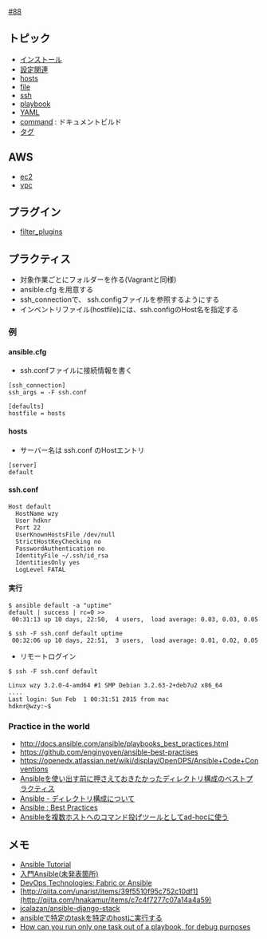 [#88](https://github.com/hdknr/scriptogr.am/issues/88)

## トピック

- [インストール](ansible.install.md)
- [設定関連](ansible.config.md)
- [hosts](ansible.hosts.md)
- [file](ansible.file.md)
- [ssh](ansible.ssh.md)
- [playbook](ansible.playbook.md)
- [YAML](ansible.yaml.md)
- [command](ansible.command.md) : ドキュメントビルド
- [タグ](ansible.tags.md)

## AWS

- [ec2](ansible.ec2.md)
- [vpc](ansible.ec2_vpc.md)


## プラグイン

- [filter_plugins](ansible.filter_plugins.md)


## プラクティス

- 対象作業ごとにフォルダーを作る(Vagrantと同様)
- ansible.cfg を用意する
- ssh_connectionで、 ssh.configファイルを参照するようにする
- インベントリファイル(hostfile)には、ssh.configのHost名を指定する

### 例

#### ansible.cfg

- ssh.confファイルに接続情報を書く

~~~
[ssh_connection]
ssh_args = -F ssh.conf

[defaults]
hostfile = hosts
~~~

#### hosts

- サーバー名は ssh.conf のHostエントリ

~~~
[server]
default
~~~


#### ssh.conf

~~~
Host default
  HostName wzy
  User hdknr
  Port 22
  UserKnownHostsFile /dev/null
  StrictHostKeyChecking no
  PasswordAuthentication no
  IdentityFile ~/.ssh/id_rsa
  IdentitiesOnly yes
  LogLevel FATAL
~~~

#### 実行

~~~
$ ansible default -a "uptime"
default | success | rc=0 >>
 00:31:13 up 10 days, 22:50,  4 users,  load average: 0.03, 0.03, 0.05
~~~

~~~
$ ssh -F ssh.conf default uptime
 00:32:06 up 10 days, 22:51,  3 users,  load average: 0.01, 0.02, 0.05
~~~

- リモートログイン

~~~
$ ssh -F ssh.conf default

Linux wzy 3.2.0-4-amd64 #1 SMP Debian 3.2.63-2+deb7u2 x86_64
....
Last login: Sun Feb  1 00:31:51 2015 from mac
hdknr@wzy:~$
~~~

### Practice in the world

- http://docs.ansible.com/ansible/playbooks_best_practices.html
- https://github.com/enginyoyen/ansible-best-practises
- https://openedx.atlassian.net/wiki/display/OpenOPS/Ansible+Code+Conventions
- [Ansibleを使い出す前に押さえておきたかったディレクトリ構成のベストプラクティス](http://bit.ly/2cxwIUC)
- [Ansible - ディレクトリ構成について](http://qiita.com/makaaso/items/0375081c1600b312e8b0)
- [Ansible : Best Practices](http://docs.ansible.com/ansible/playbooks_best_practices.html)
- [Ansibleを複数ホストへのコマンド投げツールとしてad-hocに使う](http://d.sunnyone.org/2016/01/ansiblead-hoc.html)

## メモ

- [Ansible Tutorial](https://yteraoka.github.io/ansible-tutorial/#simple-playbook)
- [入門Ansible(未発表箇所)](http://www.slideshare.net/takushimizu/ansible-28951674)
- [DevOps Technologies: Fabric or Ansible](https://insights.sei.cmu.edu/devops/2015/03/devops-technologies-fabric-or-ansible.html)
- [http://qiita.com/unarist/items/39f5510f95c752c10df1](http://qiita.com/hnakamur/items/c7c4f7277c07a14a4a59)
- [jcalazan/ansible-django-stack](https://github.com/jcalazan/ansible-django-stack)
- [ansibleで特定のtaskを特定のhostに実行する](http://qiita.com/346@github/items/00122556cb2bd6f57998)
- [How can you run only one task out of a playbook, for debug purposes](https://coderwall.com/p/ur8qnw/how-can-you-run-only-one-task-out-of-a-playbook-for-debug-purposes)

